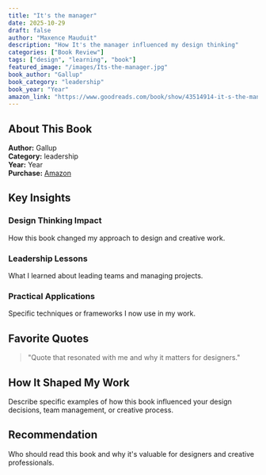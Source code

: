 ```yaml
---
title: "It's the manager"
date: 2025-10-29
draft: false
author: "Maxence Mauduit"
description: "How It's the manager influenced my design thinking"
categories: ["Book Review"]
tags: ["design", "learning", "book"]
featured_image: "/images/Its-the-manager.jpg"
book_author: "Gallup"
book_category: "leadership"
book_year: "Year"
amazon_link: "https://www.goodreads.com/book/show/43514914-it-s-the-manager"
---
```


## About This Book

**Author:** Gallup  
**Category:** leadership  
**Year:** Year  
**Purchase:** [Amazon](https://www.goodreads.com/book/show/43514914-it-s-the-manager)

## Key Insights

### Design Thinking Impact

How this book changed my approach to design and creative work.

### Leadership Lessons

What I learned about leading teams and managing projects.

### Practical Applications

Specific techniques or frameworks I now use in my work.

## Favorite Quotes

> "Quote that resonated with me and why it matters for designers."

## How It Shaped My Work

Describe specific examples of how this book influenced your design decisions, team management, or creative process.

## Recommendation

Who should read this book and why it's valuable for designers and creative professionals.
